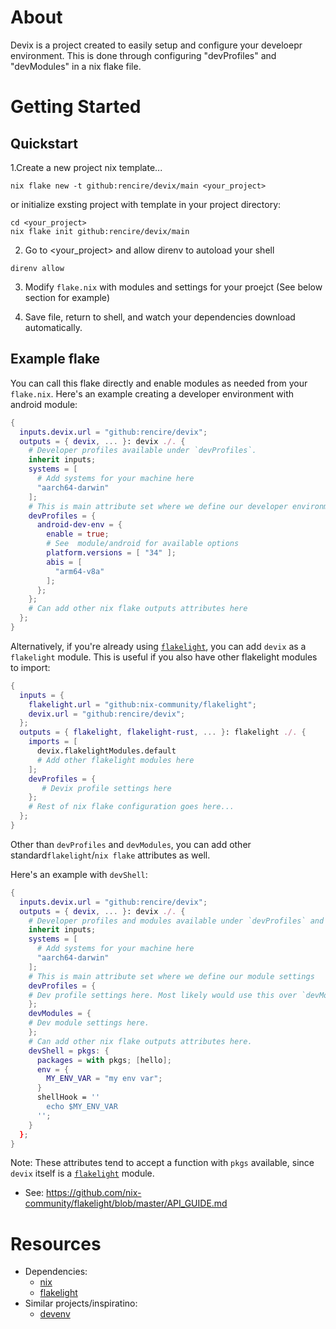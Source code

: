 # About

Devix is a project created to easily setup and configure your develoepr environment.
This is done through configuring "devProfiles" and "devModules" in a nix flake file.


# Getting Started

## Quickstart

1.Create a new project nix template...

```
nix flake new -t github:rencire/devix/main <your_project>

```

or initialize exsting project with template in your project directory:

```
cd <your_project>
nix flake init github:rencire/devix/main
```

2. Go to <your_project> and allow direnv to autoload your shell

```
direnv allow
```

3. Modify `flake.nix` with modules and settings for your proejct
   (See below section for example)

4. Save file, return to shell, and watch your dependencies download automatically.

## Example flake

You can call this flake directly and enable modules as needed from your `flake.nix`.
Here's an example creating a developer environment with android module:

```nix
{
  inputs.devix.url = "github:rencire/devix";
  outputs = { devix, ... }: devix ./. {
    # Developer profiles available under `devProfiles`.
    inherit inputs;
    systems = [
      # Add systems for your machine here
      "aarch64-darwin"
    ];
    # This is main attribute set where we define our developer environment settings
    devProfiles = {
      android-dev-env = {
        enable = true;
        # See  module/android for available options
        platform.versions = [ "34" ];
        abis = [
          "arm64-v8a"
        ];
      };
    };
    # Can add other nix flake outputs attributes here
  };
}
```


Alternatively, if you're already using [`flakelight`](https://github.com/nix-community/flakelight), you can
add `devix` as a `flakelight` module.
This is useful if you also have other flakelight modules to import:

```nix
{
  inputs = {
    flakelight.url = "github:nix-community/flakelight";
    devix.url = "github:rencire/devix";
  };
  outputs = { flakelight, flakelight-rust, ... }: flakelight ./. {
    imports = [
      devix.flakelightModules.default
      # Add other flakelight modules here
    ];
    devProfiles = {
       # Devix profile settings here
    };
    # Rest of nix flake configuration goes here...
  };
}
```

Other than `devProfiles` and `devModules`, you can add other standard`flakelight`/`nix flake` attributes as well.

Here's an example with `devShell`:

```nix
{
  inputs.devix.url = "github:rencire/devix";
  outputs = { devix, ... }: devix ./. {
    # Developer profiles and modules available under `devProfiles` and `devModules`.
    inherit inputs;
    systems = [
      # Add systems for your machine here
      "aarch64-darwin"
    ];
    # This is main attribute set where we define our module settings
    devProfiles = {
    # Dev profile settings here. Most likely would use this over `devModules`
    };
    devModules = {
    # Dev module settings here. 
    };
    # Can add other nix flake outputs attributes here.  
    devShell = pkgs: {
      packages = with pkgs; [hello];
      env = {
        MY_ENV_VAR = "my env var";
      }
      shellHook = ''
        echo $MY_ENV_VAR
      '';
    }
  };
}
```
Note: These attributes tend to accept a function with `pkgs` available, since `devix` itself is a [`flakelight`](https://github.com/nix-community/flakelight)
module.
- See: https://github.com/nix-community/flakelight/blob/master/API_GUIDE.md



# Resources

- Dependencies:
  - [nix](https://nixos.org/)
  - [flakelight](https://github.com/nix-community/flakelight)
- Similar projects/inspiratino:
  - [devenv](https://github.com/cachix/devenv)




